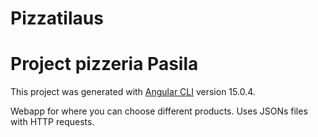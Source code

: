 # Pizzatilaus
# Project pizzeria Pasila

This project was generated with [Angular CLI](https://github.com/angular/angular-cli) version 15.0.4.

Webapp for where you can choose different products. Uses JSONs files with HTTP requests.